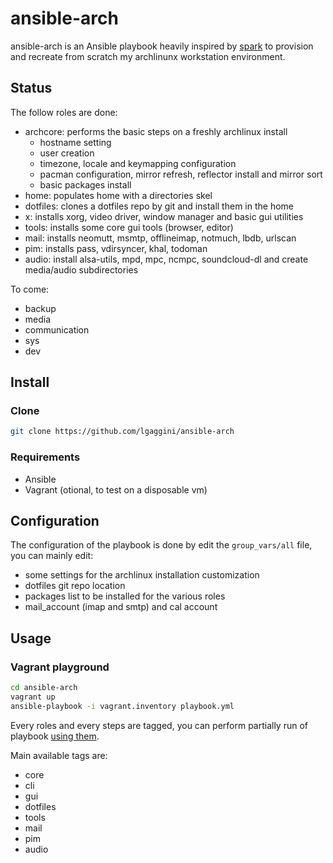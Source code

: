 # ansible-arch

ansible-arch is an Ansible playbook heavily inspired by [spark](https://github.com/pigmonkey/spark) to provision and recreate from scratch my archlinunx workstation environment.

## Status
The follow roles are done:

* archcore: performs the basic steps on a freshly archlinux install
    * hostname setting
    * user creation
    * timezone, locale and keymapping configuration
    * pacman configuration, mirror refresh, reflector install and mirror sort
    * basic packages install
* home: populates home with a directories skel
* dotfiles: clones a dotfiles repo by git and install them in the home
* x: installs xorg, video driver, window manager and basic gui utilities
* tools: installs some core gui tools (browser, editor)
* mail: installs neomutt, msmtp, offlineimap, notmuch, lbdb, urlscan
* pim: installs pass, vdirsyncer, khal, todoman
* audio: install alsa-utils, mpd, mpc, ncmpc, soundcloud-dl and create media/audio subdirectories

To come:
* backup
* media
* communication
* sys
* dev

## Install
### Clone
```bash
git clone https://github.com/lgaggini/ansible-arch
```

### Requirements

* Ansible
* Vagrant (otional, to test on a disposable vm)

## Configuration
The configuration of the playbook is done by edit the `group_vars/all` file, you can mainly edit:

* some settings for the archlinux installation customization
* dotfiles git repo location
* packages list to be installed for the various roles
* mail_account (imap and smtp) and cal account

## Usage
### Vagrant playground
```bash
cd ansible-arch
vagrant up
ansible-playbook -i vagrant.inventory playbook.yml
```

Every roles and every steps are tagged, you can perform partially run of playbook [using them](https://docs.ansible.com/ansible/latest/user_guide/playbooks_tags.html).

Main available tags are:

* core
* cli
* gui
* dotfiles
* tools
* mail
* pim
* audio
